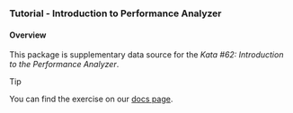 ### Tutorial - Introduction to Performance Analyzer

#### Overview

This package is supplementary data source for the *Kata #62: Introduction to the Performance Analyzer*.

> [!TIP]
> You can find the exercise on our [docs page](https://docs.dataminer.services/solutions/devtools/Performance_Analyzer/Performance_Analyzer_Getting_Started_Tutorial.html).
